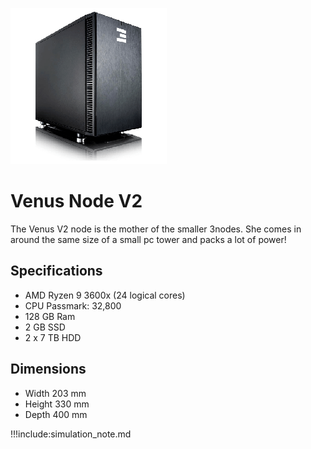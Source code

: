 ![venus node](img/venusnode.png)

# Venus Node V2
The Venus V2 node is the mother of the smaller 3nodes.
She comes in around the same size of a small pc tower and packs a lot of power!


## Specifications

* AMD Ryzen 9 3600x (24 logical cores)
* CPU Passmark: 32,800
* 128 GB Ram
* 2 GB SSD 
* 2 x 7 TB HDD

## Dimensions

* Width 203 mm
* Height 330 mm
* Depth 400 mm 

!!!include:simulation_note.md